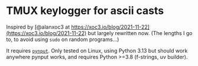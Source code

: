 # TMUX keylogger for ascii casts

Inspired by [@alanxoc3 at
https://xoc3.io/blog/2021-11-22](https://xoc3.io/blog/2021-11-22)
but largely rewritten now. (The lengths I go to, to avoid using `sudo`
on random programs...)

It requires [`pynput`](https://pypi.org/project/pynput/). Only tested
on Linux, using Python 3.13 but should work anywhere pynput works,
and requires Python >=3.8 (f-strings, uv builder).
